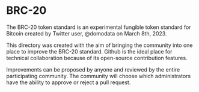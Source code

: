 # BRC-20
The BRC-20 token standard is an experimental fungible token standard for Bitcoin created by Twitter user, @domodata on March 8th, 2023.

This directory was created with the aim of bringing the community into one place to improve the BRC-20 standard.
Github is the ideal place for technical collaboration because of its open-source contribution features.

Improvements can be proposed by anyone and reviewed by the entire participating community.
The community will choose which administrators have the ability to approve or reject a pull request.
